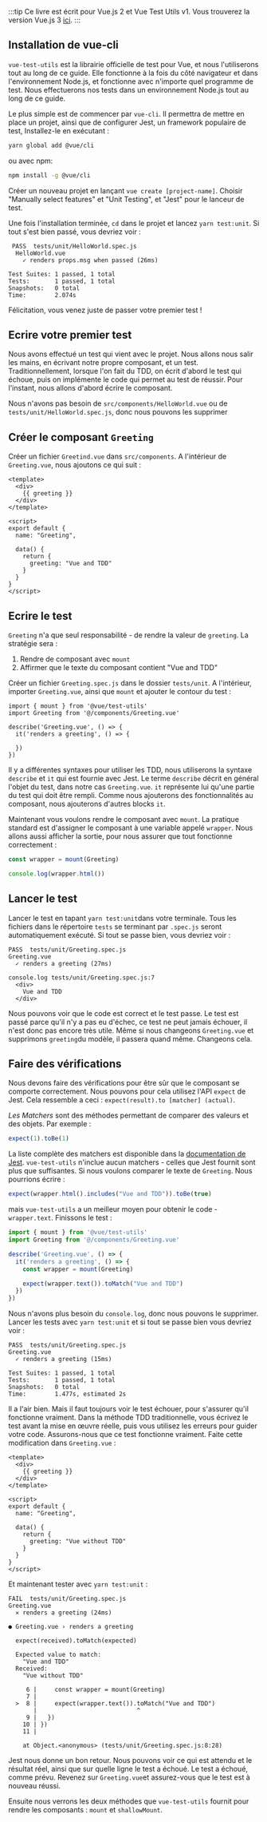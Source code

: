 :::tip Ce livre est écrit pour Vue.js 2 et Vue Test Utils v1.
Vous trouverez la version Vue.js 3 [ici](/v3/fr).
:::

## Installation de vue-cli

`vue-test-utils` est la librairie officielle de test pour Vue, et nous l'utiliserons tout au long de ce guide. Elle fonctionne à la fois du côté navigateur et dans l'environnement Node.js, et fonctionne avec n'importe quel programme de test. Nous effectuerons nos tests dans un environnement Node.js tout au long de ce guide.

Le plus simple est de commencer par `vue-cli`. Il permettra de mettre en place un projet, ainsi que de configurer Jest, un framework populaire de test, Installez-le en exécutant :


```sh
yarn global add @vue/cli
```

ou avec npm:

```sh
npm install -g @vue/cli
```
Créer un nouveau projet en lançant `vue create [project-name]`. Choisir "Manually select features" et "Unit Testing", et "Jest" pour le lanceur de test.

Une fois l'installation terminée, `cd` dans le projet et lancez `yarn test:unit`. Si tout s'est bien passé, vous devriez voir :

```
 PASS  tests/unit/HelloWorld.spec.js
  HelloWorld.vue
    ✓ renders props.msg when passed (26ms)

Test Suites: 1 passed, 1 total
Tests:       1 passed, 1 total
Snapshots:   0 total
Time:        2.074s
```
Félicitation, vous venez juste de passer votre premier test !


## Ecrire votre premier test

Nous avons effectué un test qui vient avec le projet. Nous allons nous salir les mains, en écrivant notre propre composant, et un test. Traditionnellement, lorsque l'on fait du TDD, on écrit d'abord le test qui échoue, puis on implémente le code qui permet au test de réussir. Pour l'instant, nous allons d'abord écrire le composant.

Nous n'avons pas besoin de `src/components/HelloWorld.vue` ou de `tests/unit/HelloWorld.spec.js`, donc nous pouvons les supprimer


## Créer le composant `Greeting`

Créer un fichier `Greetind.vue` dans `src/components`. A l'intérieur de `Greeting.vue`, nous ajoutons ce qui suit :


```vue
<template>
  <div>
    {{ greeting }}
  </div>
</template>

<script>
export default {
  name: "Greeting",

  data() {
    return {
      greeting: "Vue and TDD"
    }
  }
}
</script>
```

## Ecrire le test

`Greeting` n'a que seul responsabilité - de rendre la valeur de `greeting`. La stratégie sera :


1. Rendre de composant avec `mount`
2. Affirmer que le texte du composant contient "Vue and TDD"

Créer un fichier `Greeting.spec.js` dans le dossier `tests/unit`. A l'intérieur, importer `Greeting.vue`, ainsi que `mount` et ajouter le contour du test :

```
import { mount } from '@vue/test-utils'
import Greeting from '@/components/Greeting.vue'

describe('Greeting.vue', () => {
  it('renders a greeting', () => {

  })
})
```

Il y a différentes syntaxes pour utiliser les TDD, nous utiliserons la syntaxe `describe` et `it` qui est fournie avec Jest. Le terme `describe` décrit en général l'objet du test, dans notre cas `Greeting.vue`. `it` représente lui qu'une partie du test qui doit être rempli. Comme nous ajouterons des fonctionnalités au composant, nous ajouterons d'autres blocks `it`.

Maintenant vous voulons rendre le composant avec `mount`. La pratique standard est d'assigner le composant à une variable appelé `wrapper`. Nous allons aussi afficher la sortie, pour nous assurer que tout fonctionne correctement :

```js
const wrapper = mount(Greeting)

console.log(wrapper.html())
```

## Lancer le test

Lancer le test en tapant `yarn test:unit`dans votre terminale. Tous les fichiers dans le répertoire `tests` se terminant par `.spec.js` seront automatiquement exécuté. Si tout se passe bien, vous devriez voir :

```
PASS  tests/unit/Greeting.spec.js
Greeting.vue
  ✓ renders a greeting (27ms)

console.log tests/unit/Greeting.spec.js:7
  <div>
    Vue and TDD
  </div>
```

Nous pouvons voir que le code est correct et le test passe. Le test est passé parce qu'il n'y a pas eu d'échec, ce test ne peut jamais échouer, il n'est donc pas encore très utile. Même si nous changeons `Greeting.vue` et supprimons `greeting`du modèle, il passera quand même. Changeons cela.


## Faire des vérifications

Nous devons faire des vérifications pour être sûr que le composant se comporte correctement. Nous pouvons pour cela utilisez l'API `expect` de Jest. Cela ressemble a ceci : `expect(result).to [matcher] (actual)`.


_Les Matchers_ sont des méthodes permettant de comparer des valeurs et des objets. Par exemple :

```js
expect(1).toBe(1)
```

La liste complète des matchers est disponible dans la [documentation de Jest](http://jestjs.io/docs/en/expect). `vue-test-utils` n'inclue aucun matchers - celles que Jest fournit sont plus que suffisantes. Si nous voulons comparer le texte de `Greeting`. Nous pourrions écrire :

```js
expect(wrapper.html().includes("Vue and TDD")).toBe(true)
```

mais `vue-test-utils` a un meilleur  moyen pour obtenir le code - `wrapper.text`. Finissons le test :

```js
import { mount } from '@vue/test-utils'
import Greeting from '@/components/Greeting.vue'

describe('Greeting.vue', () => {
  it('renders a greeting', () => {
    const wrapper = mount(Greeting)

    expect(wrapper.text()).toMatch("Vue and TDD")
  })
})
```

Nous n'avons plus besoin du `console.log`, donc nous pouvons le supprimer. Lancer les tests avec `yarn test:unit` et si tout se passe bien vous devriez voir :

```
PASS  tests/unit/Greeting.spec.js
Greeting.vue
  ✓ renders a greeting (15ms)

Test Suites: 1 passed, 1 total
Tests:       1 passed, 1 total
Snapshots:   0 total
Time:        1.477s, estimated 2s
```
Il a l'air bien. Mais il faut toujours voir le test échouer, pour s'assurer qu'il fonctionne vraiment. Dans la méthode TDD traditionnelle, vous écrivez le test avant la mise en œuvre réelle, puis vous utilisez les erreurs pour guider votre code. Assurons-nous que ce test fonctionne vraiment. Faite cette modification dans `Greeting.vue` :

```vue
<template>
  <div>
    {{ greeting }}
  </div>
</template>

<script>
export default {
  name: "Greeting",

  data() {
    return {
      greeting: "Vue without TDD"
    }
  }
}
</script>
```

Et maintenant tester avec `yarn test:unit` :

```
FAIL  tests/unit/Greeting.spec.js
Greeting.vue
  ✕ renders a greeting (24ms)

● Greeting.vue › renders a greeting

  expect(received).toMatch(expected)

  Expected value to match:
    "Vue and TDD"
  Received:
    "Vue without TDD"

     6 |     const wrapper = mount(Greeting)
     7 |
  >  8 |     expect(wrapper.text()).toMatch("Vue and TDD")
       |                            ^
     9 |   })
    10 | })
    11 |

    at Object.<anonymous> (tests/unit/Greeting.spec.js:8:28)
```

Jest nous donne un bon retour. Nous pouvons voir ce qui est attendu et le résultat réel, ainsi que sur quelle ligne le test a échoué. Le test a échoué, comme prévu. Revenez sur `Greeting.vue`et assurez-vous que le test est à nouveau réussi.

Ensuite nous verrons les deux méthodes que `vue-test-utils` fournit pour rendre les composants : `mount` et `shallowMount`.
